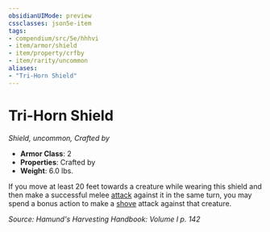 ```yaml
---
obsidianUIMode: preview
cssclasses: json5e-item
tags:
- compendium/src/5e/hhhvi
- item/armor/shield
- item/property/crfby
- item/rarity/uncommon
aliases: 
- "Tri-Horn Shield"
---
```

# Tri-Horn Shield
*Shield, uncommon, Crafted by*  

- **Armor Class**: 2
- **Properties**: Crafted by
- **Weight**: 6.0 lbs.

If you move at least 20 feet towards a creature while wearing this shield and then make a successful melee [attack](/compendium/rules/actions.md#attack) against it in the same turn, you may spend a bonus action to make a [shove](/compendium/rules/actions.md#shove) attack against that creature.

*Source: Hamund's Harvesting Handbook: Volume I p. 142*